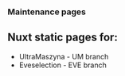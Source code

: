 ### Maintenance pages

## Nuxt static pages for: 

- UltraMaszyna - UM branch  
- Eveselection - EVE branch 